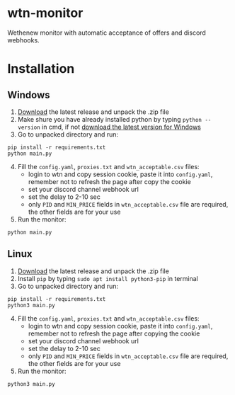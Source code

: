 # wtn-monitor
Wethenew monitor with automatic acceptance of offers and discord webhooks.
# Installation
## Windows
1. [Download](https://github.com/rudkarol/wtn-monitor/archive/refs/heads/main.zip) the latest release and unpack the .zip file
2. Make shure you have already installed python by typing `python --version` in cmd, if not [download the latest version for Windows](https://www.python.org/downloads/)
3. Go to unpacked directory and run: 
```
pip install -r requirements.txt
python main.py
```
4. Fill the `config.yaml`, `proxies.txt` and `wtn_acceptable.csv` files:
   - login to wtn and copy session cookie, paste it into `config.yaml`, remember not to refresh the page after copy the cookie
   - set your discord channel webhook url
   - set the delay to 2-10 sec
   - only `PID` and `MIN_PRICE` fields in `wtn_acceptable.csv` file are required, the other fields are for your use
5. Run the monitor:
```
python main.py
```
## Linux
1. [Download](https://github.com/rudkarol/wtn-monitor/archive/refs/heads/main.zip) the latest release and unpack the .zip file
2. Install `pip` by typing `sudo apt install python3-pip` in terminal
3. Go to unpacked directory and run: 
```
pip install -r requirements.txt
python3 main.py
```
4. Fill the `config.yaml`, `proxies.txt` and `wtn_acceptable.csv` files:
   - login to wtn and copy session cookie, paste it into `config.yaml`, remember not to refresh the page after copying the cookie
   - set your discord channel webhook url
   - set the delay to 2-10 sec
   - only `PID` and `MIN_PRICE` fields in `wtn_acceptable.csv` file are required, the other fields are for your use
5. Run the monitor:
```
python3 main.py
```
